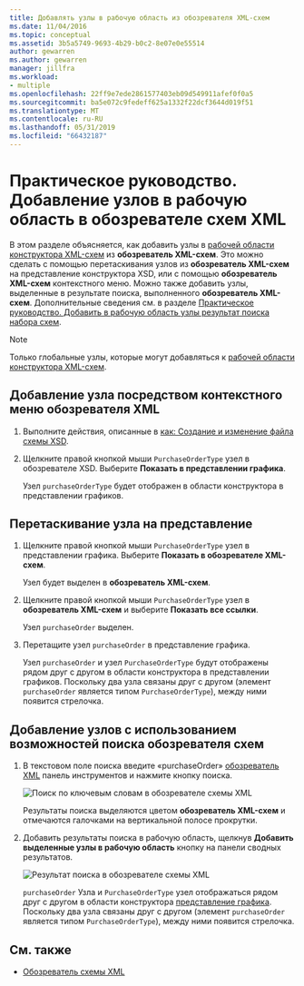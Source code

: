 ```yaml
---
title: Добавлять узлы в рабочую область из обозревателя XML-схем
ms.date: 11/04/2016
ms.topic: conceptual
ms.assetid: 3b5a5749-9693-4b29-b0c2-8e07e0e55514
author: gewarren
ms.author: gewarren
manager: jillfra
ms.workload:
- multiple
ms.openlocfilehash: 22ff9e7ede2861577403eb09d549911afef0f0a5
ms.sourcegitcommit: ba5e072c9fedeff625a1332f22dcf3644d019f51
ms.translationtype: MT
ms.contentlocale: ru-RU
ms.lasthandoff: 05/31/2019
ms.locfileid: "66432187"
---
```

# <a name="how-to-add-nodes-to-the-workspace-from-the-xml-schema-explorer"></a>Практическое руководство. Добавление узлов в рабочую область в обозревателе схем XML

В этом разделе объясняется, как добавить узлы в [рабочей области конструктора XML-схем](../xml-tools/xml-schema-designer-workspace.md) из **обозреватель XML-схем**. Это можно сделать с помощью перетаскивания узлов из **обозреватель XML-схем** на представление конструктора XSD, или с помощью **обозреватель XML-схем** контекстного меню. Можно также добавить узлы, выделенные в результате поиска, выполненного **обозреватель XML-схем**. Дополнительные сведения см. в разделе [Практическое руководство. Добавить в рабочую область узлы результат поиска набора схем](../xml-tools/how-to-add-schema-set-search-result-nodes-to-the-workspace.md).

> [!NOTE]
> Только глобальные узлы, которые могут добавляться к [рабочей области конструктора XML-схем](../xml-tools/xml-schema-designer-workspace.md).

## <a name="to-add-nodes-through-the-xml-explorer-context-menu"></a>Добавление узла посредством контекстного меню обозревателя XML

1. Выполните действия, описанные в [как: Создание и изменение файла схемы XSD](../xml-tools/how-to-create-and-edit-an-xsd-schema-file.md).

2. Щелкните правой кнопкой мыши `PurchaseOrderType` узел в обозревателе XSD. Выберите **Показать в представлении графика**.

     Узел `purchaseOrderType` будет отображен в области конструктора в представлении графиков.

## <a name="to-drag-and-drop-a-node-on-to-a-view"></a>Перетаскивание узла на представление

1. Щелкните правой кнопкой мыши `PurchaseOrderType` узел в представлении графика. Выберите **Показать в обозревателе XML-схем**.

     Узел будет выделен в **обозреватель XML-схем**.

2. Щелкните правой кнопкой мыши `PurchaseOrderType` узел в **обозреватель XML-схем** и выберите **Показать все ссылки**.

     Узел `purchaseOrder` выделен.

3. Перетащите узел `purchaseOrder` в представление графика.

     Узел `purchaseOrder` и узел `PurchaseOrderType` будут отображены рядом друг с другом в области конструктора в представлении графиков. Поскольку два узла связаны друг с другом (элемент `purchaseOrder` является типом `PurchaseOrderType`), между ними появится стрелочка.

## <a name="to-add-nodes-using-the-schema-explorer-search-capability"></a>Добавление узлов с использованием возможностей поиска обозревателя схем

1. В текстовом поле поиска введите «purchaseOrder» [обозреватель XML](../xml-tools/xml-schema-explorer.md) панель инструментов и нажмите кнопку поиска.

     ![Поиск по ключевым словам в обозревателе схемы XML](../xml-tools/media/schemaexplorersearch.gif)

     Результаты поиска выделяются цветом **обозреватель XML-схем** и отмечаются галочками на вертикальной полосе прокрутки.

2. Добавить результаты поиска в рабочую область, щелкнув **Добавить выделенные узлы в рабочую область** кнопку на панели сводных результатов.

     ![Результат поиска в обозревателе схемы XML](../xml-tools/media/schemaexplorersearchresult.gif)

     `purchaseOrder` Узла и `PurchaseOrderType` узел отображаться рядом друг с другом в области конструктора [представление графика](../xml-tools/graph-view.md). Поскольку два узла связаны друг с другом (элемент `purchaseOrder` является типом `PurchaseOrderType`), между ними появится стрелочка.

## <a name="see-also"></a>См. также

- [Обозреватель схемы XML](../xml-tools/xml-schema-explorer.md)